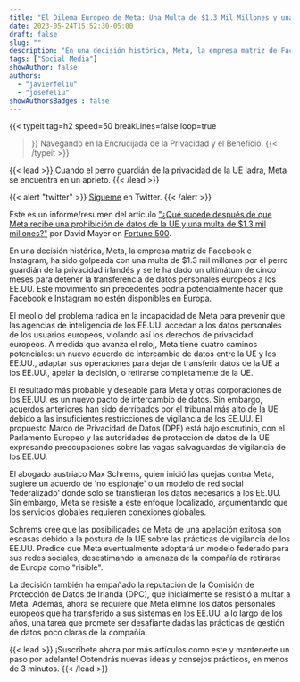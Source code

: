 ```yaml
---
title: "El Dilema Europeo de Meta: Una Multa de $1.3 Mil Millones y una Prohibición de Transferencia de Datos"
date: 2023-05-24T15:52:30-05:00
draft: false
slug: ""
description: "En una decisión histórica, Meta, la empresa matriz de Facebook e Instagram, ha sido golpeada con una multa de $1.3 mil millones por el perro guardián de la privacidad irlandés y se le ha dado un ultimátum de cinco meses para detener la transferencia de datos personales europeos a los EE.UU."
tags: ["Social Media"]
showAuthor: false
authors:
  - "javierfeliu"
  - "josefeliu"
showAuthorsBadges : false  
---
```

 {{< typeit 
  tag=h2
  speed=50
  breakLines=false
  loop=true
>}}
Navegando en la Encrucijada de la Privacidad y el Beneficio.
{{< /typeit >}}

{{< lead >}}
Cuando el perro guardián de la privacidad de la UE ladra, Meta se encuentra en un aprieto.
{{< /lead >}}

{{< alert "twitter" >}}
[Sigueme](https://twitter.com/com/JavierFeliuH) en Twitter.
{{< /alert >}}

Este es un informe/resumen del artículo ["¿Qué sucede después de que Meta recibe una prohibición de datos de la UE y una multa de $1.3 mil millones?"](https://fortune.com/2023/05/22/as-meta-is-hit-with-eu-data-ban-and-1-3-billion-fine-what-happens-next/) por David Mayer en [Fortune 500](https://fortune.com/).

En una decisión histórica, Meta, la empresa matriz de Facebook e Instagram, ha sido golpeada con una multa de $1.3 mil millones por el perro guardián de la privacidad irlandés y se le ha dado un ultimátum de cinco meses para detener la transferencia de datos personales europeos a los EE.UU. Este movimiento sin precedentes podría potencialmente hacer que Facebook e Instagram no estén disponibles en Europa.

El meollo del problema radica en la incapacidad de Meta para prevenir que las agencias de inteligencia de los EE.UU. accedan a los datos personales de los usuarios europeos, violando así los derechos de privacidad europeos. A medida que avanza el reloj, Meta tiene cuatro caminos potenciales: un nuevo acuerdo de intercambio de datos entre la UE y los EE.UU., adaptar sus operaciones para dejar de transferir datos de la UE a los EE.UU., apelar la decisión, o retirarse completamente de la UE.

El resultado más probable y deseable para Meta y otras corporaciones de los EE.UU. es un nuevo pacto de intercambio de datos. Sin embargo, acuerdos anteriores han sido derribados por el tribunal más alto de la UE debido a las insuficientes restricciones de vigilancia de los EE.UU. El propuesto Marco de Privacidad de Datos (DPF) está bajo escrutinio, con el Parlamento Europeo y las autoridades de protección de datos de la UE expresando preocupaciones sobre las vagas salvaguardas de vigilancia de los EE.UU.

El abogado austriaco Max Schrems, quien inició las quejas contra Meta, sugiere un acuerdo de 'no espionaje' o un modelo de red social 'federalizado' donde solo se transfieran los datos necesarios a los EE.UU. Sin embargo, Meta se resiste a este enfoque localizado, argumentando que los servicios globales requieren conexiones globales.

Schrems cree que las posibilidades de Meta de una apelación exitosa son escasas debido a la postura de la UE sobre las prácticas de vigilancia de los EE.UU. Predice que Meta eventualmente adoptará un modelo federado para sus redes sociales, desestimando la amenaza de la compañía de retirarse de Europa como "risible".

La decisión también ha empañado la reputación de la Comisión de Protección de Datos de Irlanda (DPC), que inicialmente se resistió a multar a Meta. Además, ahora se requiere que Meta elimine los datos personales europeos que ha transferido a sus sistemas en los EE.UU. a lo largo de los años, una tarea que promete ser desafiante dadas las prácticas de gestión de datos poco claras de la compañía.

{{< lead >}}
¡Suscríbete ahora por más articulos como este y mantenerte un paso por adelante! Obtendrás nuevas ideas y consejos prácticos, en menos de 3 minutos.
{{< /lead >}}
<script async data-uid="c675c53081" src="https://javier-feliu.ck.page/c675c53081/index.js"></script>
